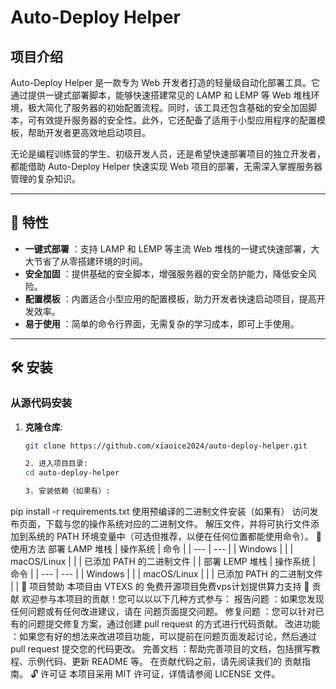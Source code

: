 # Auto-Deploy Helper

## 项目介绍

Auto-Deploy Helper 是一款专为 Web 开发者打造的轻量级自动化部署工具。它通过提供一键式部署脚本，能够快速搭建常见的 LAMP 和 LEMP 等 Web 堆栈环境，极大简化了服务器的初始配置流程。同时，该工具还包含基础的安全加固脚本，可有效提升服务器的安全性。此外，它还配备了适用于小型应用程序的配置模板，帮助开发者更高效地启动项目。

无论是编程训练营的学生、初级开发人员，还是希望快速部署项目的独立开发者，都能借助 Auto-Deploy Helper 快速实现 Web 项目的部署，无需深入掌握服务器管理的复杂知识。

---

## 📌 特性

- **一键式部署** ：支持 LAMP 和 LEMP 等主流 Web 堆栈的一键式快速部署，大大节省了从零搭建环境的时间。
- **安全加固** ：提供基础的安全脚本，增强服务器的安全防护能力，降低安全风险。
- **配置模板** ：内置适合小型应用的配置模板，助力开发者快速启动项目，提高开发效率。
- **易于使用** ：简单的命令行界面，无需复杂的学习成本，即可上手使用。

---

## 🛠️ 安装

### 从源代码安装

1. **克隆仓库**:
   ```bash
   git clone https://github.com/xiaoice2024/auto-deploy-helper.git

   2. 进入项目目录:
   cd auto-deploy-helper

   3. 安装依赖（如果有）:

pip install -r requirements.txt
使用预编译的二进制文件安装（如果有）
访问发布页面，下载与您的操作系统对应的二进制文件。
解压文件，并将可执行文件添加到系统的 PATH 环境变量中（可选但推荐，以便在任何位置都能使用命令）。
🚀 使用方法
部署 LAMP 堆栈
| 操作系统 | 命令 | 
| --- | --- | 
| Windows |  | 
| macOS/Linux |  | 
| 已添加 PATH 的二进制文件 |  | 
部署 LEMP 堆栈
| 操作系统 | 命令 | 
| --- | --- | 
| Windows |  | 
| macOS/Linux |  | 
| 已添加 PATH 的二进制文件 |  | 
🎁 项目赞助
本项目由 VTEXS 的 免费开源项目免费vps计划提供算力支持
🤝 贡献
欢迎参与本项目的贡献！您可以以以下几种方式参与：
报告问题 ：如果您发现任何问题或有任何改进建议，请在 问题页面提交问题。
修复问题 ：您可以针对已有的问题提交修复方案，通过创建 pull request 的方式进行代码贡献。
改进功能 ：如果您有好的想法来改进项目功能，可以提前在问题页面发起讨论，然后通过 pull request 提交您的代码更改。
完善文档 ：帮助完善项目的文档，包括撰写教程、示例代码、更新 README 等。
在贡献代码之前，请先阅读我们的 贡献指南。
🔓 许可证
本项目采用 MIT 许可证，详情请参阅 LICENSE 文件。
